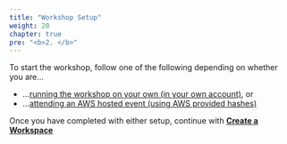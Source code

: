 ```yaml
---
title: "Workshop Setup"
weight: 20
chapter: true
pre: "<b>2. </b>"
---
```


To start the workshop, follow one of the following depending on whether you are...

* ...[running the workshop on your own (in your own account)](self_paced/), or
* ...[attending an AWS hosted event (using AWS provided hashes)](aws_event/)

Once you have completed with either setup, continue with [**Create a Workspace**](./workspace/workspace)